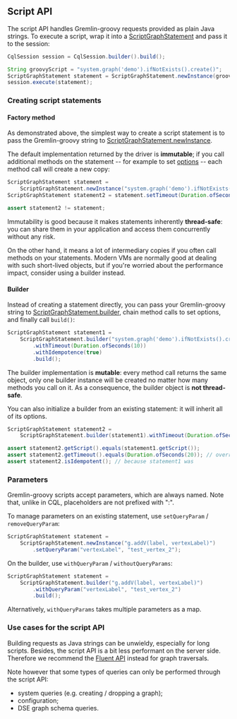 <!--
Licensed to the Apache Software Foundation (ASF) under one
or more contributor license agreements.  See the NOTICE file
distributed with this work for additional information
regarding copyright ownership.  The ASF licenses this file
to you under the Apache License, Version 2.0 (the
"License"); you may not use this file except in compliance
with the License.  You may obtain a copy of the License at

  http://www.apache.org/licenses/LICENSE-2.0

Unless required by applicable law or agreed to in writing,
software distributed under the License is distributed on an
"AS IS" BASIS, WITHOUT WARRANTIES OR CONDITIONS OF ANY
KIND, either express or implied.  See the License for the
specific language governing permissions and limitations
under the License.
-->

## Script API

The script API handles Gremlin-groovy requests provided as plain Java strings. To execute a script,
wrap it into a [ScriptGraphStatement] and pass it to the session:

```java
CqlSession session = CqlSession.builder().build();

String groovyScript = "system.graph('demo').ifNotExists().create()";
ScriptGraphStatement statement = ScriptGraphStatement.newInstance(groovyScript);
session.execute(statement);
```

### Creating script statements

#### Factory method

As demonstrated above, the simplest way to create a script statement is to pass the Gremlin-groovy
string to [ScriptGraphStatement.newInstance].

The default implementation returned by the driver is **immutable**; if you call additional methods
on the statement -- for example to set [options](../options/) -- each method call will create a new
copy:

```java
ScriptGraphStatement statement =
    ScriptGraphStatement.newInstance("system.graph('demo').ifNotExists().create()");
ScriptGraphStatement statement2 = statement.setTimeout(Duration.ofSeconds(10));

assert statement2 != statement;
```

Immutability is good because it makes statements inherently **thread-safe**: you can share them in
your application and access them concurrently without any risk.

On the other hand, it means a lot of intermediary copies if you often call methods on your
statements. Modern VMs are normally good at dealing with such short-lived objects, but if you're
worried about the performance impact, consider using a builder instead.

#### Builder

Instead of creating a statement directly, you can pass your Gremlin-groovy string to
[ScriptGraphStatement.builder], chain method calls to set options, and finally call `build()`:

```java
ScriptGraphStatement statement1 =
    ScriptGraphStatement.builder("system.graph('demo').ifNotExists().create()")
        .withTimeout(Duration.ofSeconds(10))
        .withIdempotence(true)
        .build();
```

The builder implementation is **mutable**: every method call returns the same object, only one
builder instance will be created no matter how many methods you call on it. As a consequence, the
builder object is **not thread-safe**.

You can also initialize a builder from an existing statement: it will inherit all of its options.

```java
ScriptGraphStatement statement2 =
    ScriptGraphStatement.builder(statement1).withTimeout(Duration.ofSeconds(20)).build();

assert statement2.getScript().equals(statement1.getScript());
assert statement2.getTimeout().equals(Duration.ofSeconds(20)); // overridden by the builder
assert statement2.isIdempotent(); // because statement1 was
```

### Parameters

Gremlin-groovy scripts accept parameters, which are always named. Note that, unlike in CQL,
placeholders are not prefixed with ":".

To manage parameters on an existing statement, use `setQueryParam` / `removeQueryParam`:

```java
ScriptGraphStatement statement =
    ScriptGraphStatement.newInstance("g.addV(label, vertexLabel)")
        .setQueryParam("vertexLabel", "test_vertex_2");
```

On the builder, use `withQueryParam` / `withoutQueryParams`:

```java
ScriptGraphStatement statement =
    ScriptGraphStatement.builder("g.addV(label, vertexLabel)")
        .withQueryParam("vertexLabel", "test_vertex_2")
        .build();
```

Alternatively, `withQueryParams` takes multiple parameters as a map.

### Use cases for the script API

Building requests as Java strings can be unwieldy, especially for long scripts. Besides, the script
API is a bit less performant on the server side. Therefore we recommend the
[Fluent API](../fluent/) instead for graph traversals.

Note however that some types of queries can only be performed through the script API:

* system queries (e.g. creating / dropping a graph);
* configuration;
* DSE graph schema queries.

[ScriptGraphStatement]: https://docs.datastax.com/en/drivers/java/4.4/com/datastax/dse/driver/api/core/graph/ScriptGraphStatement.html
[ScriptGraphStatement.newInstance]: https://docs.datastax.com/en/drivers/java/4.4/com/datastax/dse/driver/api/core/graph/ScriptGraphStatement.html#newInstance-java.lang.String-
[ScriptGraphStatement.builder]: https://docs.datastax.com/en/drivers/java/4.4/com/datastax/dse/driver/api/core/graph/ScriptGraphStatement.html#builder-java.lang.String-
